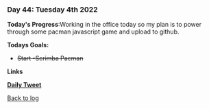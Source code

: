 ### Day 44: Tuesday 4th 2022


**Today's Progress**:Working in the office today so my plan is to power through some pacman javascript game and upload to github.  

**Todays Goals:** 
- ~~Start -Scrimba Pacman~~

**Links** 

[**Daily Tweet**]() 

[Back to log](/log.md)